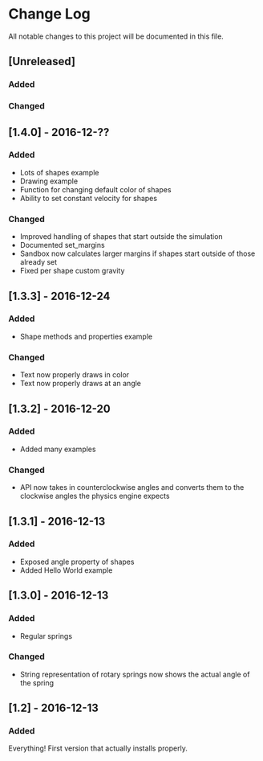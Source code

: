 # Change Log
All notable changes to this project will be documented in this file.

## [Unreleased]
### Added

### Changed

## [1.4.0] - 2016-12-??
### Added

* Lots of shapes example
* Drawing example
* Function for changing default color of shapes
* Ability to set constant velocity for shapes

### Changed

* Improved handling of shapes that start outside the simulation
* Documented set_margins
* Sandbox now calculates larger margins if shapes start outside of those already set
* Fixed per shape custom gravity

## [1.3.3] - 2016-12-24
### Added

* Shape methods and properties example

### Changed

* Text now properly draws in color
* Text now properly draws at an angle

## [1.3.2] - 2016-12-20
### Added

* Added many examples

### Changed

* API now takes in counterclockwise angles and converts them to the clockwise angles the physics engine expects

## [1.3.1] - 2016-12-13
### Added

* Exposed angle property of shapes
* Added Hello World example

## [1.3.0] - 2016-12-13
### Added

* Regular springs

### Changed

* String representation of rotary springs now shows the actual angle of the spring

## [1.2] - 2016-12-13
### Added

Everything!  First version that actually installs properly.